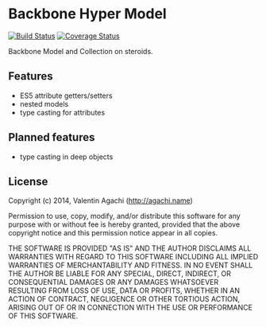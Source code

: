 # Backbone Hyper Model

[![Build Status](https://travis-ci.org/avaly/backbone-hyper-model.svg)](https://travis-ci.org/avaly/backbone-hyper-model)
[![Coverage Status](https://coveralls.io/repos/avaly/backbone-hyper-model/badge.png)](https://coveralls.io/r/avaly/backbone-hyper-model)

Backbone Model and Collection on steroids.

## Features

- ES5 attribute getters/setters
- nested models
- type casting for attributes

## Planned features

- type casting in deep objects

## License

Copyright (c) 2014, Valentin Agachi (http://agachi.name)

Permission to use, copy, modify, and/or distribute this software for any purpose with or without fee is hereby granted, provided that the above copyright notice and this permission notice appear in all copies.

THE SOFTWARE IS PROVIDED "AS IS" AND THE AUTHOR DISCLAIMS ALL WARRANTIES WITH REGARD TO THIS SOFTWARE INCLUDING ALL IMPLIED WARRANTIES OF MERCHANTABILITY AND FITNESS. IN NO EVENT SHALL THE AUTHOR BE LIABLE FOR ANY SPECIAL, DIRECT, INDIRECT, OR CONSEQUENTIAL DAMAGES OR ANY DAMAGES WHATSOEVER RESULTING FROM LOSS OF USE, DATA OR PROFITS, WHETHER IN AN ACTION OF CONTRACT, NEGLIGENCE OR OTHER TORTIOUS ACTION, ARISING OUT OF OR IN CONNECTION WITH THE USE OR PERFORMANCE OF THIS SOFTWARE.

